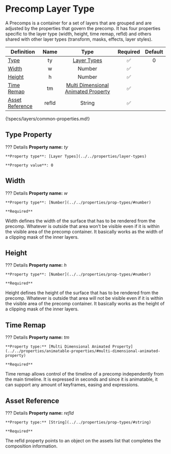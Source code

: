 # Precomp Layer Type

A Precomps is a container for a set of layers that are grouped and are adjusted
by the properties that govern the precomp. It has four properties specific to
the layer type (width, height, time remap, refId) and others shared with other
layer types (transform, masks, effects, layer styles).

Definition | Name | Type | Required | Default
-- | :--: | :--: | :--: | :--:
[Type](#type-property) | ty | [Layer Types](../../properties/layer-types) | ✅ | 0
[Width](#width) | w | Number | ✅
[Height](#height) | h | Number | ✅
[Time Remap](#time-remap) | tm | [Multi Dimensional Animated Property](../../specs/properties/animatable-properties/#multi-dimensional-animated-property) | ✅
[Asset Reference](#asset-reference) | refId | String | ✅
{!specs/layers/common-properties.md!}

## Type Property

??? Details
    **Property name:** *ty*

    **Property type**: [Layer Types](../../properties/layer-types)

    **Property value**: 0

## Width

??? Details
    **Property name:** *w*

    **Property type**: [Number](../../properties/prop-types/#number)

    **Required**

Width defines the width of the surface that has to be rendered from the precomp.
Whatever is outside that area won’t be visible even if it is within the visible
area of the precomp container. It basically works as the width of a clipping
mask of the inner layers.

## Height

??? Details
    **Property name:** *h*

    **Property type**: [Number](../../properties/prop-types/#number)

    **Required**

Height defines the height of the surface that has to be rendered from the
precomp. Whatever is outside that area will not be visible even if it is within
the visible area of the precomp container. It basically works as the height of a
clipping mask of the inner layers.

## Time Remap

??? Details
    **Property name:** *tm*

    **Property type:** [Multi Dimensional Animated Property](../../properties/animatable-properties/#multi-dimensional-animated-property)

    **Required**

Time remap allows control of the timeline of a precomp independently from the
main timeline. It is expressed in seconds and since it is animatable, it can
support any amount of keyframes, easing and expressions.

## Asset Reference

??? Details
    **Property name:** *refId*

    **Property type:** [String](../../properties/prop-types/#string)

    **Required**

The refId property points to an object on the assets list that completes the
composition information.

